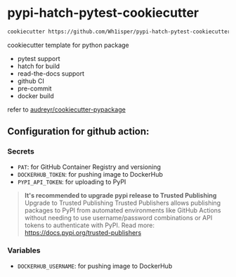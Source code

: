 # pypi-hatch-pytest-cookiecutter

```bash
cookiecutter https://github.com/Wh1isper/pypi-hatch-pytest-cookiecutter.git
```

cookiecutter template for python package

- pytest support
- hatch for build
- read-the-docs support
- github CI
- pre-commit
- docker build

refer to [audreyr/cookiecutter-pypackage](https://github.com/Nekroze/cookiecutter-pypackage)

## Configuration for github action:

### Secrets

- `PAT`: for GitHub Container Registry and versioning
- `DOCKERHUB_TOKEN`: for pushing image to DockerHub
- `PYPI_API_TOKEN`: for uploading to PyPI

> **It's recommended to upgrade pypi release to Trusted Publishing**
> Upgrade to Trusted Publishing
> Trusted Publishers allows publishing packages to PyPI from automated environments like GitHub Actions without needing to use username/password combinations or API tokens to authenticate with PyPI. Read more: https://docs.pypi.org/trusted-publishers

### Variables

- `DOCKERHUB_USERNAME`: for pushing image to DockerHub
